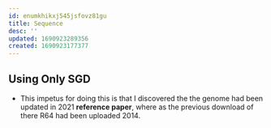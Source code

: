 ```yaml
---
id: enumkhikxj545jsfovz81gu
title: Sequence
desc: ''
updated: 1690923289356
created: 1690923177377
---
```

## Using Only SGD

- This impetus for doing this is that I discovered the the genome had been updated in 2021 **reference paper**, where as the previous download of there R64 had been uploaded 2014.
